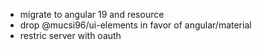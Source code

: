 - migrate to angular 19 and resource
- drop @mucsi96/ui-elements in favor of angular/material
- restric server with oauth
